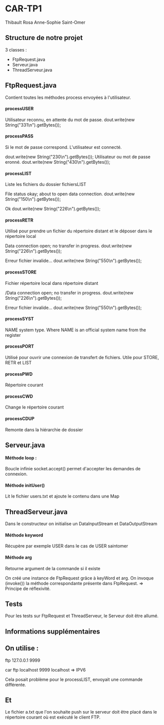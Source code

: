# CAR-TP1


Thibault Rosa
Anne-Sophie Saint-Omer


Structure de notre projet
-------------------------

3 classes :
- FtpRequest.java 
- Serveur.java
- ThreadServeur.java



FtpRequest.java 
---------------

Contient toutes les méthodes process envoyées à l'utilisateur.

 
#### processUSER

Utilisateur reconnu, en attente du mot de passe.
dout.write(new String("331\n").getBytes());


#### processPASS

Si le mot de passe correspond. L'utilisateur est connecté.

dout.write(new String("230\n").getBytes());
Utilisateur ou mot de passe eronné.
dout.write(new String("430\n").getBytes());


#### processLIST

Liste les fichiers du dossier fichiersLIST

File status okay; about to open data connection.
dout.write(new String("150\n").getBytes());

Ok
dout.write(new String("226\n").getBytes());


#### processRETR

Utilisé pour prendre un fichier du répertoire distant et le déposer dans le répertoire local
	
Data connection open; no transfer in progress.
dout.write(new String("226\n").getBytes());

Erreur fichier invalide...
dout.write(new String("550\n").getBytes());



#### processSTORE

Fichier répertoire local dans répertoire distant

/Data connection open; no transfer in progress.
dout.write(new String("226\n").getBytes());

Erreur fichier invalide...
dout.write(new String("550\n").getBytes());


#### processSYST

NAME system type. Where NAME is an official system name from the register


#### processPORT

Utilisé pour ouvrir une connexion de transfert de fichiers.
Utile pour STORE, RETR et LIST

#### processPWD 

Répertoire courant

#### processCWD

Change le répertoire courant


#### processCDUP

Remonte dans la hiérarchie de dossier





Serveur.java 
------------



#### Méthode loop : 

Boucle infinie
socket.accept() permet d'accepter les demandes de connexion.


#### Méthode initUser()

Lit le fichier users.txt et ajoute le contenu dans une Map





ThreadServeur.java
-------------------


Dans le constructeur on initialise un DataInputStream et DataOutputStream

#### Méthode keyword

Récupère par exemple USER dans le cas de USER saintomer


#### Méthode arg

Retourne argument de la commande si il existe


On créé une instance de FtpRequest grâce à keyWord et arg. On invoque (invoke()) la méthode correspondante présente dans FtpRequest.
 => Principe de réflexivité. 


 Tests
 -----

Pour les tests sur FtpRequest et ThreadServeur, le Serveur doit être allumé.





Informations supplémentaires
----------------------------


On utilise : 
-----------

ftp 127.0.0.1 9999 

car ftp localhost 9999 localhost => IPV6

Cela posait problème pour le processLIST, envoyait une commande différente.

Et
---

Le fichier a.txt que l'on souhaite push sur le serveur doit être placé dans le répertoire courant où est exécuté le client FTP.








